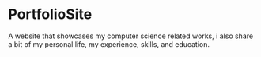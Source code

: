 # PortfolioSite
A website that showcases my computer science related works, i also share a bit of my personal life, my experience, skills, and education.
